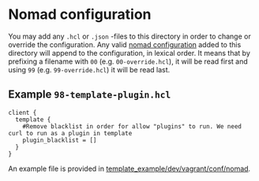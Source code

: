 # Nomad configuration 
You may add any `.hcl` or `.json` -files to this directory in order to change or override the configuration.
Any valid [nomad configuration](https://www.nomadproject.io/docs/configuration#general-parameters) added to this directory will append to the configuration, in lexical order. 
It means that by prefixing a filename with `00` (e.g. `00-override.hcl`), it will be read first and using `99` (e.g. `99-override.hcl`) it will be read last.

## Example `98-template-plugin.hcl`
```hcl
client {
  template {
    #Remove blacklist in order for allow "plugins" to run. We need curl to run as a plugin in template
    plugin_blacklist = []
  }
}
```

An example file is provided in [template_example/dev/vagrant/conf/nomad](https://github.com/fredrikhgrelland/vagrant-hashistack-template/tree/master/template_example/dev/vagrant/conf/nomad).
